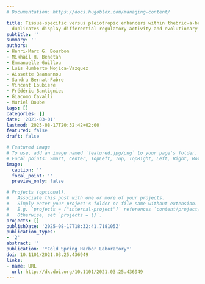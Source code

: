 ```yaml
---
# Documentation: https://docs.hugoblox.com/managing-content/

title: Tissue-specific versus pleiotropic enhancers within thebric-a-bractandem gene
  duplicates display differential regulatory activity and evolutionary conservation
subtitle: ''
summary: ''
authors:
- Henri-Marc G. Bourbon
- Mikhail H. Benetah
- Emmanuelle Guillou
- Luis Humberto Mojica-Vazquez
- Aissette Baanannou
- Sandra Bernat-Fabre
- Vincent Loubiere
- Frédéric Bantignies
- Giacomo Cavalli
- Muriel Boube
tags: []
categories: []
date: '2021-03-01'
lastmod: 2025-08-17T20:32:42+02:00
featured: false
draft: false

# Featured image
# To use, add an image named `featured.jpg/png` to your page's folder.
# Focal points: Smart, Center, TopLeft, Top, TopRight, Left, Right, BottomLeft, Bottom, BottomRight.
image:
  caption: ''
  focal_point: ''
  preview_only: false

# Projects (optional).
#   Associate this post with one or more of your projects.
#   Simply enter your project's folder or file name without extension.
#   E.g. `projects = ["internal-project"]` references `content/project/deep-learning/index.md`.
#   Otherwise, set `projects = []`.
projects: []
publishDate: '2025-08-17T18:32:41.718105Z'
publication_types:
- '2'
abstract: ''
publication: '*Cold Spring Harbor Laboratory*'
doi: 10.1101/2021.03.25.436949
links:
- name: URL
  url: http://dx.doi.org/10.1101/2021.03.25.436949
---
```

